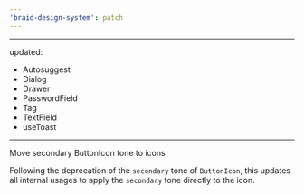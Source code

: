 ```yaml
---
'braid-design-system': patch
---
```


---
updated:
  - Autosuggest
  - Dialog
  - Drawer
  - PasswordField
  - Tag
  - TextField
  - useToast
---

Move secondary ButtonIcon tone to icons

Following the deprecation of the `secondary` tone of `ButtonIcon`, this updates all internal usages to apply the `secondary` tone directly to the icon.
